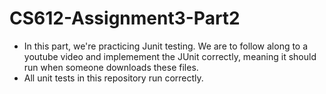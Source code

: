 # CS612-Assignment3-Part2

- In this part, we're practicing Junit testing. We are to follow along to a youtube video and implemement the JUnit correctly, meaning it should run when someone downloads these files. 
- All unit tests in this repository run correctly.
